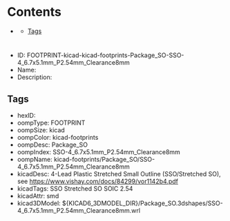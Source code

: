 



Contents
========

* [](#)
	* [Tags](#tags)

# 

- ID: FOOTPRINT-kicad-kicad-footprints-Package_SO-SSO-4_6.7x5.1mm_P2.54mm_Clearance8mm
- Name: 
- Description: 

## Tags

- hexID: 
- oompType: FOOTPRINT
- oompSize: kicad
- oompColor: kicad-footprints
- oompDesc: Package_SO
- oompIndex: SSO-4_6.7x5.1mm_P2.54mm_Clearance8mm
- oompName: kicad-footprints/Package_SO/SSO-4_6.7x5.1mm_P2.54mm_Clearance8mm
- kicadDesc: 4-Lead Plastic Stretched Small Outline (SSO/Stretched SO), see https://www.vishay.com/docs/84299/vor1142b4.pdf
- kicadTags: SSO Stretched SO SOIC 2.54
- kicadAttr: smd
- kicad3DModel: ${KICAD6_3DMODEL_DIR}/Package_SO.3dshapes/SSO-4_6.7x5.1mm_P2.54mm_Clearance8mm.wrl
